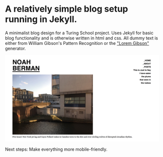 # A relatively simple blog setup running in Jekyll.

A minimalist blog design for a Turing School project. Uses Jekyll for basic blog functionality and is otherwise written in html and css. All dummy text is either from William Gibson's Pattern Recognition or the ["Lorem Gibson"](http://loremgibson.com) generator.

<kbd>![Blog homepage](https://github.com/bermannoah/nbdotorg_blog/blob/master/Screen%20Shot%202016-09-29%20at%2011.20.42%20PM.jpg)</kbd>

Next steps: Make everything more mobile-friendly. 
